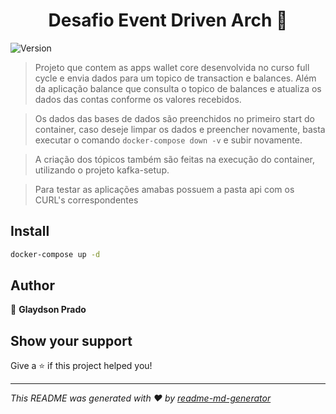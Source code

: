 <h1 align="center">Desafio Event Driven Arch 👋</h1>
<p>
  <img alt="Version" src="https://img.shields.io/badge/version-1.0.0-blue.svg?cacheSeconds=2592000" />
</p>

> Projeto que contem as apps wallet core desenvolvida no curso full cycle e envia dados para um topico de transaction e balances. Além da aplicação balance que consulta o topico de balances e atualiza os dados das contas conforme os valores recebidos.

> Os dados das bases de dados são preenchidos no primeiro start do container, caso deseje limpar os dados e preencher novamente, basta executar o comando `docker-compose down -v` e subir novamente.

> A criação dos tópicos também são feitas na execução do container, utilizando o projeto kafka-setup.

> Para testar as aplicações amabas possuem a pasta api com os CURL's correspondentes


## Install

```sh
docker-compose up -d
```

## Author

👤 **Glaydson Prado**


## Show your support

Give a ⭐️ if this project helped you!

***
_This README was generated with ❤️ by [readme-md-generator](https://github.com/kefranabg/readme-md-generator)_